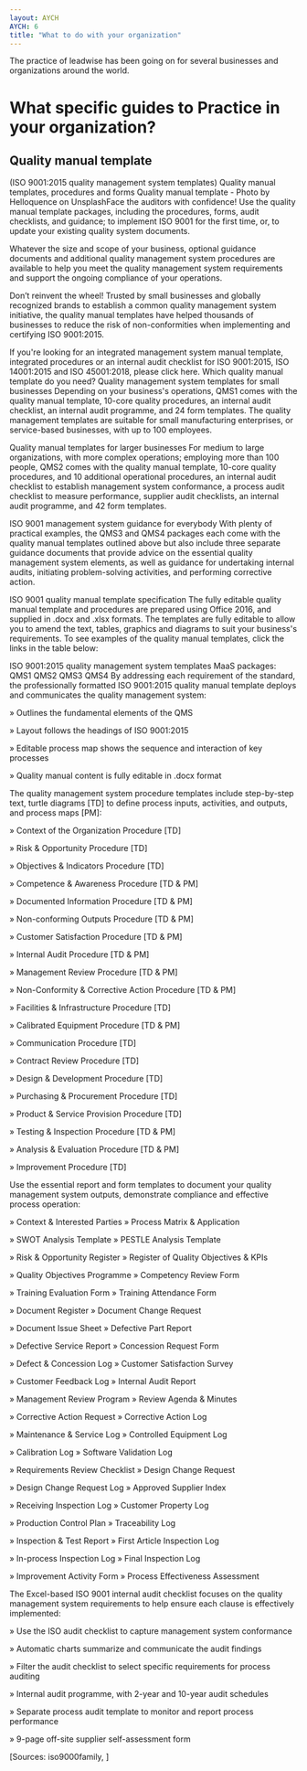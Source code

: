 ```yaml
---
layout: AYCH
AYCH: 6
title: "What to do with your organization"
---
```


The practice of leadwise has been going on for several businesses and organizations around the world. 

# What specific guides to Practice in your organization?

## Quality manual template
(ISO 9001:2015 quality management system templates)
Quality manual templates, procedures and forms
Quality manual template - Photo by Helloquence on UnsplashFace the auditors with confidence! Use the quality manual template packages, including the procedures, forms, audit checklists, and guidance; to implement ISO 9001 for the first time, or, to update your existing quality system documents.

Whatever the size and scope of your business, optional guidance documents and additional quality management system procedures are available to help you meet the quality management system requirements and support the ongoing compliance of your operations.

Don’t reinvent the wheel! Trusted by small businesses and globally recognized brands to establish a common quality management system initiative, the quality manual templates have helped thousands of businesses to reduce the risk of non-conformities when implementing and certifying ISO 9001:2015.

If you're looking for an integrated management system manual template, integrated procedures or an internal audit checklist for ISO 9001:2015, ISO 14001:2015 and ISO 45001:2018, please click here.
Which quality manual template do you need?
Quality management system templates for small businesses
Depending on your business's operations, QMS1 comes with the quality manual template, 10-core quality procedures, an internal audit checklist, an internal audit programme, and 24 form templates. The quality management templates are suitable for small manufacturing enterprises, or service-based businesses, with up to 100 employees.

Quality manual templates for larger businesses
For medium to large organizations, with more complex operations; employing more than 100 people, QMS2 comes with the quality manual template, 10-core quality procedures, and 10 additional operational procedures, an internal audit checklist to establish management system conformance, a process audit checklist to measure performance, supplier audit checklists, an internal audit programme, and 42 form templates.

ISO 9001 management system guidance for everybody
With plenty of practical examples, the QMS3 and QMS4 packages each come with the quality manual templates outlined above but also include three separate guidance documents that provide advice on the essential quality management system elements, as well as guidance for undertaking internal audits, initiating problem-solving activities, and performing corrective action.

ISO 9001 quality manual template specification
The fully editable quality manual template and procedures are prepared using Office 2016, and supplied in .docx and .xlsx formats. The templates are fully editable to allow you to amend the text, tables, graphics and diagrams to suit your business's requirements. To see examples of the quality manual templates, click the links in the table below:

ISO 9001:2015 quality management system templates
MaaS packages: 
QMS1    QMS2    QMS3   QMS4
By addressing each requirement of the standard, the professionally formatted ISO 9001:2015 quality manual template deploys and communicates the quality management system:	

» Outlines the fundamental elements of the QMS	

» Layout follows the headings of ISO 9001:2015	

» Editable process map shows the sequence and interaction of key processes	

» Quality manual content is fully editable in .docx format	

The quality management system procedure templates include step-by-step text, turtle diagrams [TD] to define process inputs, activities, and outputs, and process maps [PM]:	

» Context of the Organization Procedure [TD]	

» Risk & Opportunity Procedure [TD]	

» Objectives & Indicators Procedure [TD]	

» Competence & Awareness Procedure [TD & PM]	

» Documented Information Procedure [TD & PM]	

» Non-conforming Outputs Procedure [TD & PM]	

» Customer Satisfaction Procedure [TD & PM]	

» Internal Audit Procedure [TD & PM]	

» Management Review Procedure [TD & PM]	

» Non-Conformity & Corrective Action Procedure [TD & PM]	

» Facilities & Infrastructure Procedure [TD]	

» Calibrated Equipment Procedure [TD & PM]	

» Communication Procedure [TD]	

» Contract Review Procedure [TD]	

» Design & Development Procedure [TD]	

» Purchasing & Procurement Procedure [TD]	

» Product & Service Provision Procedure [TD]	

» Testing & Inspection Procedure [TD & PM]	

» Analysis & Evaluation Procedure [TD & PM]	

» Improvement Procedure [TD]	

Use the essential report and form templates to document your quality management system outputs, demonstrate compliance and effective process operation:	

» Context & Interested Parties	» Process Matrix & Application	

» SWOT Analysis Template	» PESTLE Analysis Template	

» Risk & Opportunity Register	» Register of Quality Objectives & KPIs	

» Quality Objectives Programme	» Competency Review Form	

» Training Evaluation Form	» Training Attendance Form	

» Document Register	» Document Change Request	

» Document Issue Sheet	» Defective Part Report	

» Defective Service Report	» Concession Request Form	

» Defect & Concession Log	» Customer Satisfaction Survey	

» Customer Feedback Log	» Internal Audit Report	

» Management Review Program	» Review Agenda & Minutes	

» Corrective Action Request	» Corrective Action Log	

» Maintenance & Service Log	» Controlled Equipment Log	

» Calibration Log	» Software Validation Log	

» Requirements Review Checklist	» Design Change Request	

» Design Change Request Log	» Approved Supplier Index	

» Receiving Inspection Log	» Customer Property Log	

» Production Control Plan	» Traceability Log	

» Inspection & Test Report	» First Article Inspection Log	

» In-process Inspection Log	» Final Inspection Log	

» Improvement Activity Form	» Process Effectiveness Assessment	

The Excel-based ISO 9001 internal audit checklist focuses on the quality management system requirements to help ensure each clause is effectively implemented:	

» Use the ISO audit checklist to capture management system conformance	

» Automatic charts summarize and communicate the audit findings	

» Filter the audit checklist to select specific requirements for process auditing	

» Internal audit programme, with 2-year and 10-year audit schedules	

» Separate process audit template to monitor and report process performance	

» 9-page off-site supplier self-assessment form






[Sources: iso9000family, ]
